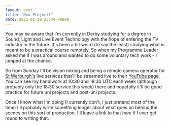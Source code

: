 ```yaml
---
layout: post
title: "New Project!"
date: 2021-02-19 23:44 +0000
---
```


You may be aware that I'm currently in Derby studying for a degree in Sound, Light and Live Event Technology with the hope of entering the TV industry in the future. It's been a bit weird (to say the least) studying what is meant to be a practical course remotely. So when my Programme Leader asked me if I was around and wanted to do some voluntary tech work  - I jumped at the chance.

So from Sunday I'll be vision mixing and being a remote camera operator for [St Werburgh's](https://stwderby.org/) live services that'll be streamed live to their [YouTube page](https://www.youtube.com/c/STWDerby). You can see my handiwork at 10:30 and 18:30 UTC each week (although probably only the 18:30 service this week) there and hopefully it'll be good practice for future uni projects and post-uni projects.

Once I know what I'm doing (I currently don't, I just pretend most of the time) I'll probably write something longer about what goes on behind the scenes on this sort of production. I'll leave a link to that _here_ if I ever get round to writing that.